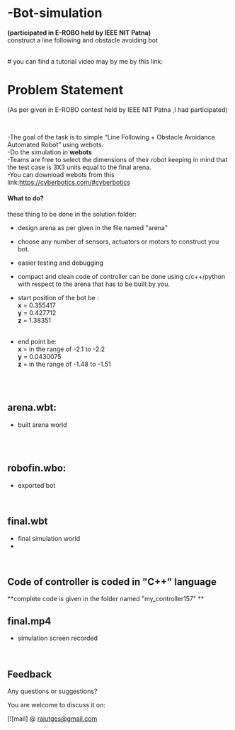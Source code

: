 # -Bot-simulation
**(participated in E-ROBO held by IEEE NIT Patna)**
<br/>
construct a line following and obstacle avoiding bot 
<div align="center">
  
  <br/>
 
 
</div>
# you can find a tutorial video may by me by this link:

<br/>

# Problem Statement
(As per given in E-ROBO contest held by IEEE NIT Patna ,I had participated)


<br/>

-The goal of the task is to simple “Line Following + Obstacle Avoidance Automated Robot” using webots.
<br/>
-Do the simulation in **webots**
<br/>
-Teams are free to select the dimensions of their robot keeping in mind that the test case is 3X3 units equal to the final arena.
<br/>
-You can download webots from this link:https://cyberbotics.com/#cyberbotics
<br/>

 

#### What to do?

these thing to be done in the solution folder:
<br/>
 - design arena as per given in the file named "arena"
 - choose any number of sensors, actuators or motors to construct you bot. 
 - easier testing and debugging
 - compact and clean code of controller can be done using c/c++/python  with respect to the arena that has to be built by you.
 - start position of the bot be :<br/>
                            **x** = 0.355417<br/>
                            **y** = 0.427712<br/>
                            **z** = 1.38351<br/>
                           <br/>
                           
  - end point be:     <br/>       **x** = in the range of -2.1 to -2.2<br/>
                              **y** = 0.0430075<br/>
                              **z** = in the range of -1.48 to -1.51<br/>
 
<br/>


<br/>

## arena.wbt:
- built arena world

<br/>
<br/>

## robofin.wbo:
- exported bot


<br/>



## final.wbt

- final simulation world 
- 
<br/>


## Code of controller is coded in "C++" language 

**complete code is given in the folder named "my_controller157" **

## final.mp4
- simulation screen recorded

  

<br/>



## Feedback 
Any questions or suggestions?

You are welcome to discuss it on:

[![mail] @ rajutges@gmail.com

<br/>
<br/>


